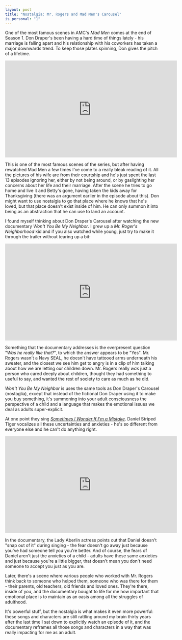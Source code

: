 ```yaml
---
layout: post
title: "Nostalgia: Mr. Rogers and Mad Men's Carousel"
is_personal: "1"
---
```


One of the most famous scenes in AMC's _Mad Men_ comes at the end of Season 1.  Don Draper's been having a hard time of things lately - his marriage is falling apart and his relationship with his coworkers has taken a major downwards trend.  To keep those plates spinning, Don gives the pitch of a lifetime.

<center><iframe width="560" height="315" src="https://www.youtube.com/embed/suRDUFpsHus" frameborder="0" allow="autoplay; encrypted-media" allowfullscreen></iframe></center>

This is one of the most famous scenes of the series, but after having rewatched Mad Men a few times I've come to a really bleak reading of it.  All the pictures of his wife are from their courtship and he's just spent the last 13 episodes ignoring her, either by not being around, or by gaslighting her concerns about her life and their marriage.  After the scene he tries to go home and live it and Betty's gone, having taken the kids away for Thanksgiving (there was an argument earlier in the episode about this).  Don might want to use nostalgia to go that place where he knows that he's loved, but that place doesn't exist inside of him.  He can only summon it into being as an abstraction that he can use to land an account.

I found myself thinking about Don Draper's Carousel after watching the new documentary _Won't You Be My Neighbor_.  I grew up a _Mr. Roger's Neighborhood_ kid and if you also watched while young, just try to make it through the trailer without tearing up a bit:

<center><iframe width="560" height="315" src="https://www.youtube.com/embed/FhwktRDG_aQ" frameborder="0" allow="autoplay; encrypted-media" allowfullscreen></iframe></center>

Something that the documentary addresses is the everpresent question "_Was he really like that?_", to which the answer appears to be "Yes".  Mr. Rogers wasn't a Navy SEAL, he doesn't have tattooed arms underneath his sweater, and the closest we see him get to angry is in a clip of him talking about how we are letting our children down.  Mr. Rogers really _was_ just a person who cared deeply about children, thought they had something to useful to say, and wanted the rest of society to care as much as he did.

_Won't You Be My Neighbor_ is uses the same tools as Don Draper's Carousel (nostaglia), except that instead of the fictional Don Draper using it to make you buy something, it's summoning into your adult consciousness the perspective of a child and a language that makes the emotional issues we deal as adults super-explicit.

At one point they sing [_Sometimes I Wonder If I'm a Mistake_](http://www.neighborhoodarchive.com/music/songs/sometimes_wonder_mistake.html).  Daniel Striped Tiger vocalizes all these uncertainties and anxieties - he's so different from everyone else and he can't do anything right.

<center><iframe width="560" height="315" src="https://www.youtube.com/embed/x6XAP_VThhk" frameborder="0" allow="autoplay; encrypted-media" allowfullscreen></iframe></center>

In the documentary, the Lady Aberlin actress points out that Daniel doesn't "snap out of it" during singing - the fear doesn't go away just because you've had someone tell you you're better.  And of course, the fears of Daniel aren't just the anxieties of a child - adults have these same anxieties and just because you're a little bigger, that doesn't mean you don't need someone to accept you just as you are.

Later, there's a scene where various people who worked with Mr. Rogers think back to someone who helped them, someone who was there for them - their parents, old teachers, old friends and loved ones.  They're there, inside of you, and the documentary bought to life for me how important that emotional place is to maintain as an oasis among all the struggles of adulthood.

It's powerful stuff, but the nostalgia is what makes it even more powerful: these songs and characters are still rattling around my brain thirty years after the last time I sat down to explicitly watch an episode of it, and the documentary reframes all those songs and characters in a way that was really impacting for me as an adult.
